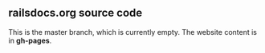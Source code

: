 ## railsdocs.org source code ##

This is the master branch, which is currently empty. The website
content is in **gh-pages**.

